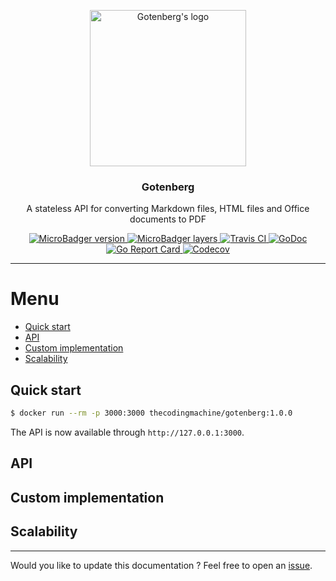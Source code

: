 <p align="center">
    <img src="https://user-images.githubusercontent.com/8983173/38133342-11df3bd8-340f-11e8-9fe4-50baecdceeca.png" alt="Gotenberg's logo" width="250" height="250" />
</p>
<h3 align="center">Gotenberg</h3>
<p align="center">A stateless API for converting Markdown files, HTML files and Office documents to PDF</p>
<p align="center">
    <a href="https://microbadger.com/images/thecodingmachine/gotenberg:1.0.0">
        <img src="https://images.microbadger.com/badges/version/thecodingmachine/gotenberg:1.0.0.svg" alt="MicroBadger version">
    </a>
    <a href="https://microbadger.com/images/thecodingmachine/gotenberg:1.0.0">
        <img src="https://images.microbadger.com/badges/image/thecodingmachine/gotenberg:1.0.0.svg" alt="MicroBadger layers">
    </a>
    <a href="https://travis-ci.org/thecodingmachine/gotenberg">
        <img src="https://travis-ci.org/thecodingmachine/gotenberg.svg?branch=1.0.0" alt="Travis CI">
    </a>
    <a href="https://godoc.org/github.com/thecodingmachine/gotenberg">
        <img src="https://godoc.org/github.com/thecodingmachine/gotenberg?status.svg" alt="GoDoc">
    </a>
    <a href="https://goreportcard.com/report/thecodingmachine/gotenberg">
        <img src="https://goreportcard.com/badge/github.com/thecodingmachine/gotenberg" alt="Go Report Card">
    </a>
    <a href="https://codecov.io/gh/thecodingmachine/gotenberg/branch/1.0.0">
        <img src="https://codecov.io/gh/thecodingmachine/gotenberg/branch/1.0.0/graph/badge.svg" alt="Codecov">
    </a>
</p>

---

# Menu

* [Quick start](#quick-start)
* [API](#api)
* [Custom implementation](#custom-implementation)
* [Scalability](#scalability)

## Quick start

```sh
$ docker run --rm -p 3000:3000 thecodingmachine/gotenberg:1.0.0
```

The API is now available through `http://127.0.0.1:3000`.

## API

## Custom implementation

## Scalability

---

Would you like to update this documentation ? Feel free to open an [issue](../../issues).